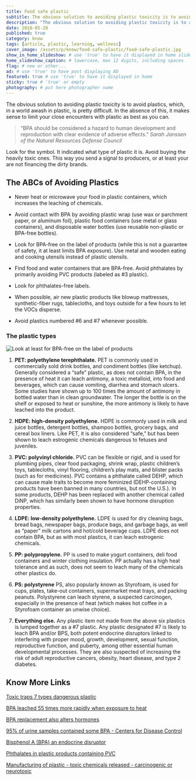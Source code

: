 ```yaml
---
title: Food safe plastic
subtitle: The obvious solution to avoiding plastic toxicity is to avoid plastics. Reduce damage by picking the least toxic ones.
description: "The obvious solution to avoiding plastic toxicity is to avoid plastics, which, in a world awash in plastic, is pretty difficult. In the absence of this, it..."
date: 2018-05-20
published: true
category: know
tags: [article, plastic, learning, wellness]
cover_image: /assets/p/know/food-safe-plastic/food-safe-plastic.jpg
show_in_home_slideshow: # use 'true' to have it displayed in home slideshow
home_slideshow_caption: # lowercase, max 12 digits, including spaces
flag: # new or other...
ad: # use 'true' to have post displaying AD
featured: true # use 'true' to have it displayed in home
sticky: true # 'true' or empty
photography: # put here photographer name
---
```



The obvious solution to avoiding plastic toxicity is to avoid plastics, which, in a world awash in plastic, is pretty difficult. In the absence of this, it makes sense to limit your close encounters with plastic as best as you can.

>“BPA should be considered a hazard to human development and reproduction with clear evidence of adverse effects.” _Sarah Janssen of the Natural Resources Defense Council_

Look for the symbol. It indicated what type of plastic it is. Avoid buying the heavily toxic ones. This way you send a signal to producers, or at least your are not financing the dirty brands.


## The ABCs of Avoiding Plastics

- Never heat or microwave your food in plastic containers, which increases the leaching of chemicals.

- Avoid contact with BPA by avoiding plastic wrap (use wax or parchment paper, or aluminum foil), plastic food containers (use metal or glass containers), and disposable water bottles (use reusable non-plastic or BPA-free bottles).

- Look for BPA-free on the label of products (while this is not a guarantee of safety, it at least limits BPA exposure). Use metal and wooden eating and cooking utensils instead of plastic utensils.

- Find food and water containers that are BPA-free. Avoid phthalates by primarily avoiding PVC products (labeled as #3 plastic).

- Look for phthalates-free labels.

- When possible, air new plastic products like blowup mattresses, synthetic-fiber rugs, tablecloths, and toys outside for a few hours to let the VOCs disperse.

- Avoid plastics numbered #6 and #7 whenever possible.


### The plastic types

![Look at least for BPA-free on the label of products](/assets/p/know/food-safe-plastic/food-safe-plastic-02.jpg)


1. **PET: polyethylene terephthalate.** PET is commonly used in commercially sold drink bottles, and condiment bottles (like ketchup). Generally considered a “safe” plastic, as does not contain BPA, in the presence of heat it can leach antimony, a toxic metalloid, into food and beverages, which can cause vomiting, diarrhea and stomach ulcers. Some studies have shown up to 100 times the amount of antimony in bottled water than in clean groundwater. The longer the bottle is on the shelf or exposed to heat or sunshine, the more antimony is likely to have leached into the product.

2. **HDPE: high-density polyethylene.** HDPE is commonly used in milk and juice bottles, detergent bottles, shampoo bottles, grocery bags, and cereal box liners. Like PET, it is also considered “safe,” but has been shown to leach estrogenic chemicals dangerous to fetuses and juveniles.

3. **PVC: polyvinyl chloride.** PVC can be flexible or rigid, and is used for plumbing pipes, clear food packaging, shrink wrap, plastic children’s toys, tablecloths, vinyl flooring, children’s play mats, and blister packs (such as for medicines). PVC contains a phthalate called DEHP, which can cause male traits to become more feminized (DEHP-containing products have been banned in many countries, but not the U.S.). In some products, DEHP has been replaced with another chemical called DiNP, which has similarly been shown to have hormone disruption properties.

4. **LDPE: low-density polyethylene.** LDPE is used for dry cleaning bags, bread bags, newspaper bags, produce bags, and garbage bags, as well as “paper” milk cartons and hot/cold beverage cups. LDPE does not contain BPA, but as with most plastics, it can leach estrogenic chemicals.

5. **PP: polypropylene.** PP is used to make yogurt containers, deli food containers and winter clothing insulation. PP actually has a high heat tolerance and as such, does not seem to leach many of the chemicals other plastics do.

6. **PS: polystyrene** PS, also popularly known as Styrofoam, is used for cups, plates, take-out containers, supermarket meat trays, and packing peanuts. Polystyrene can leach styrene, a suspected carcinogen, especially in the presence of heat (which makes hot coffee in a Styrofoam container an unwise choice).

7. **Everything else.** Any plastic item not made from the above six plastics is lumped together as a #7 plastic. Any plastic designated #7 is likely to leach BPA and/or BPS, both potent endocrine disruptors linked to interfering with proper mood, growth, development, sexual function, reproductive function, and puberty, among other essential human developmental processes. They are also suspected of increasing the risk of adult reproductive cancers, obesity, heart disease, and type 2 diabetes.




## Know More Links

[Toxic traps 7 types dangerous plastic](https://www.alternet.org/personal-health/toxic-traps-when-these-7-types-plastic-are-dangerous)

[BPA leached 55 times more rapidly when exposure to heat](https://www.sciencedaily.com/releases/2008/01/080130092108.htm)

[BPA replacement also alters hormones](https://www.scientificamerican.com/article/bpa-replacement-also-alters-hormones/)

[95% of urine samples contained some BPA - Centers for Disease Control](https://www.niehs.nih.gov/health/topics/agents/sya-bpa/)

[Bisphenol A (BPA) an endocrine disruptor](https://www.ncbi.nlm.nih.gov/pubmed/21605673)

[Phthalates in plastic products containing PVC](https://www.cdc.gov/biomonitoring/Phthalates_FactSheet.html)

[Manufacturing of plastic - toxic chemicals released - carcinogenic or neurotoxic](https://ecologycenter.org/plastics/ptf/report3/)
